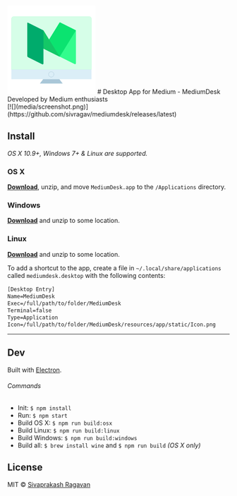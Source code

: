 <img src="static/Icon.png" width="200">
# Desktop App for Medium - MediumDesk
Developed by Medium enthusiasts

<br>
[![](media/screenshot.png)](https://github.com/sivragav/mediumdesk/releases/latest)

## Install

*OS X 10.9+, Windows 7+ & Linux are supported.*

### OS X

[**Download**](https://github.com/sivragav/mediumdesk/releases/latest), unzip, and move `MediumDesk.app` to the `/Applications` directory.

### Windows

[**Download**](https://github.com/sivragav/mediumdesk/releases/latest) and unzip to some location.

### Linux

[**Download**](https://github.com/sivragav/mediumdesk/releases/latest) and unzip to some location.

To add a shortcut to the app, create a file in `~/.local/share/applications` called `mediumdesk.desktop` with the following contents:

```
[Desktop Entry]
Name=MediumDesk
Exec=/full/path/to/folder/MediumDesk
Terminal=false
Type=Application
Icon=/full/path/to/folder/MediumDesk/resources/app/static/Icon.png
```

---

## Dev

Built with [Electron](http://electron.atom.io).

###### Commands

- Init: `$ npm install`
- Run: `$ npm start`
- Build OS X: `$ npm run build:osx`
- Build Linux: `$ npm run build:linux`
- Build Windows: `$ npm run build:windows`
- Build all: `$ brew install wine` and `$ npm run build` *(OS X only)*

## License

MIT © [Sivaprakash Ragavan](https://medium.com/desktop-apps)
